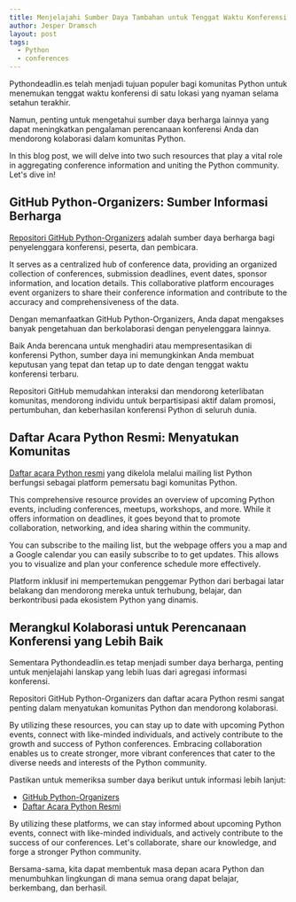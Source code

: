 ```yaml
---
title: Menjelajahi Sumber Daya Tambahan untuk Tenggat Waktu Konferensi
author: Jesper Dramsch
layout: post
tags:
  - Python
  - conferences
---
```


Pythondeadlin.es telah menjadi tujuan populer bagi komunitas Python untuk menemukan tenggat waktu konferensi di satu lokasi yang nyaman selama setahun terakhir.

Namun, penting untuk mengetahui sumber daya berharga lainnya yang dapat meningkatkan pengalaman perencanaan konferensi Anda dan mendorong kolaborasi dalam komunitas Python.

In this blog post, we will delve into two such resources that play a vital role in aggregating conference information and uniting the Python community. Let's dive in!

## GitHub Python-Organizers: Sumber Informasi Berharga

[Repositori GitHub Python-Organizers](https://github.com/python-organizers/conferences) adalah sumber daya berharga bagi penyelenggara konferensi, peserta, dan pembicara.

It serves as a centralized hub of conference data, providing an organized collection of conferences, submission deadlines, event dates, sponsor information, and location details. This collaborative platform encourages event organizers to share their conference information and contribute to the accuracy and comprehensiveness of the data.

Dengan memanfaatkan GitHub Python-Organizers, Anda dapat mengakses banyak pengetahuan dan berkolaborasi dengan penyelenggara lainnya.

Baik Anda berencana untuk menghadiri atau mempresentasikan di konferensi Python, sumber daya ini memungkinkan Anda membuat keputusan yang tepat dan tetap up to date dengan tenggat waktu konferensi terbaru.

Repositori GitHub memudahkan interaksi dan mendorong keterlibatan komunitas, mendorong individu untuk berpartisipasi aktif dalam promosi, pertumbuhan, dan keberhasilan konferensi Python di seluruh dunia.

## Daftar Acara Python Resmi: Menyatukan Komunitas

[Daftar acara Python resmi](https://www.python.org/events/) yang dikelola melalui mailing list Python berfungsi sebagai platform pemersatu bagi komunitas Python.

This comprehensive resource provides an overview of upcoming Python events, including conferences, meetups, workshops, and more. While it offers information on deadlines, it goes beyond that to promote collaboration, networking, and idea sharing within the community.

You can subscribe to the mailing list, but the webpage offers you a map and a Google calendar you can easily subscribe to to get updates. This allows you to visualize and plan your conference schedule more effectively.

Platform inklusif ini mempertemukan penggemar Python dari berbagai latar belakang dan mendorong mereka untuk terhubung, belajar, dan berkontribusi pada ekosistem Python yang dinamis.

## Merangkul Kolaborasi untuk Perencanaan Konferensi yang Lebih Baik

Sementara Pythondeadlin.es tetap menjadi sumber daya berharga, penting untuk menjelajahi lanskap yang lebih luas dari agregasi informasi konferensi.

Repositori GitHub Python-Organizers dan daftar acara Python resmi sangat penting dalam menyatukan komunitas Python dan mendorong kolaborasi.

By utilizing these resources, you can stay up to date with upcoming Python events, connect with like-minded individuals, and actively contribute to the growth and success of Python conferences. Embracing collaboration enables us to create stronger, more vibrant conferences that cater to the diverse needs and interests of the Python community.

Pastikan untuk memeriksa sumber daya berikut untuk informasi lebih lanjut:

- [GitHub Python-Organizers](https://github.com/python-organizers/conferences)
- [Daftar Acara Python Resmi](https://www.python.org/events/)

By utilizing these platforms, we can stay informed about upcoming Python events, connect with like-minded individuals, and actively contribute to the success of our conferences. Let's collaborate, share our knowledge, and forge a stronger Python community.

Bersama-sama, kita dapat membentuk masa depan acara Python dan menumbuhkan lingkungan di mana semua orang dapat belajar, berkembang, dan berhasil.
